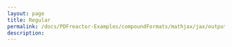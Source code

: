 ```yaml
---
layout: page
title: Regular
permalink: /docs/PDFreactor-Examples/compoundFormats/mathjax/jax/output/SVG/fonts/TeX/Main/Regular/
description: 
---
```





